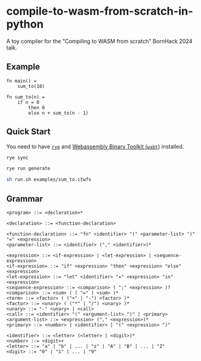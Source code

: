 # compile-to-wasm-from-scratch-in-python

A toy compiler for the "Compiling to WASM from scratch" BornHack 2024 talk.

## Example

```
fn main() =
    sum_to(10)

fn sum_to(n) =
    if n = 0
        then 0
        else n + sum_to(n - 1)
```

## Quick Start

You need to have [`rye`](https://rye.astral.sh) and [Webassembly Binary Toolkit (`wabt`)](https://github.com/WebAssembly/wabt) installed.

```sh
rye sync

rye run generate

sh run.sh examples/sum_to.ctwfs
```

## Grammar

```bnf
<program> ::= <declaration>*

<declaration> ::= <function-declaration>

<function-declaration> ::= "fn" <identifier> "(" <parameter-list> ")" "=" <expression>
<parameter-list> ::= <identifier> ("," <identifier>)*

<expression> ::= <if-expression> | <let-expression> | <sequence-expression>
<if-expression> ::= "if" <expression> "then" <expression> "else" <expression>
<let-expression> ::= "let" <identifier> "=" <expression> "in" <expression>
<sequence-expression> ::= <comparison> ( ";" <expression> )?
<comparison> ::= <sum> ( ( "=" ) <sum> )*
<term> ::= <factor> ( ("+" | "-") <factor> )*
<factor> ::= <unary> ( ("*" | "/") <unary> )*
<unary> ::= "-" <unary> | <call>
<call> ::= <identifier> "(" <argument-list> ")" | <primary>
<argument-list> ::= <expression> ("," <expression>)*
<primary> ::= <number> | <identifier> | "(" <expression> ")"

<identifier> ::= <letter> (<letter> | <digit>)*
<number> ::= <digit>+
<letter> ::= "a" | "b" | ... | "z" | "A" | "B" | ... | "Z"
<digit> ::= "0" | "1" | ... | "9"
```
